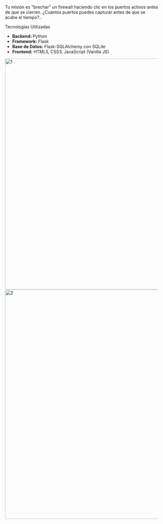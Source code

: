 Tu misión es "brechar" un firewall haciendo clic en los puertos activos antes de que se cierren. 
¿Cuántos puertos puedes capturar antes de que se acabe el tiempo?..

Tecnologías Utilizadas

* **Backend:** Python
* **Framework:** Flask
* **Base de Datos:** Flask-SQLAlchemy con SQLite
* **Frontend:** HTML5, CSS3, JavaScript (Vanilla JS)


<img width="528" height="760" alt="1" src="https://github.com/user-attachments/assets/514a0c37-e772-4830-8170-cbe612d935b8" />
<img width="515" height="754" alt="2" src="https://github.com/user-attachments/assets/20a6cc99-4207-4b39-a017-8728e121c01f" />
